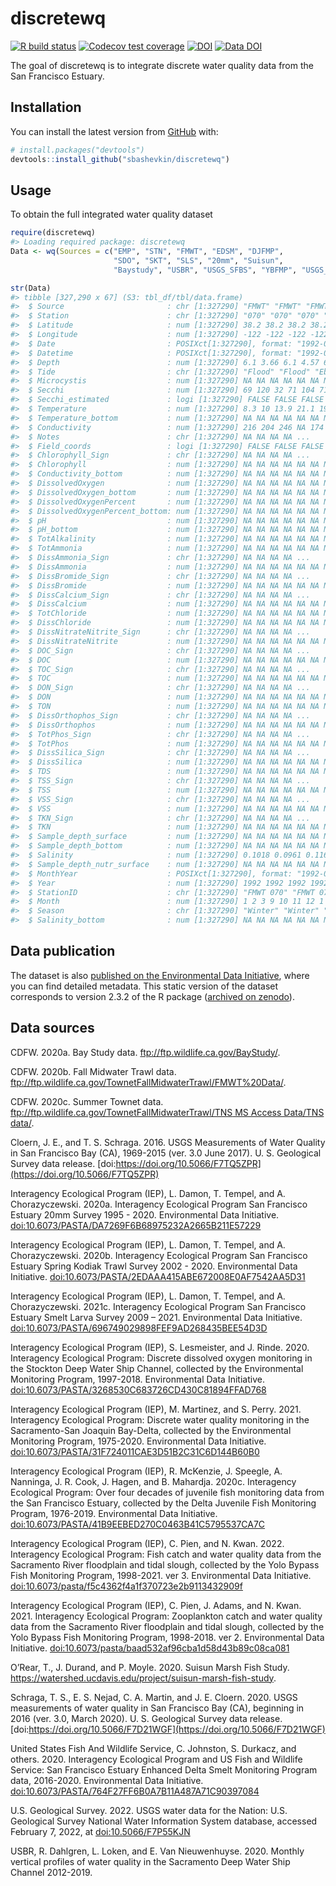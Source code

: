 
<!-- README.md is generated from README.Rmd. Please edit that file -->

# discretewq

<!-- badges: start -->

[![R build
status](https://github.com/sbashevkin/discretewq/workflows/R-CMD-check/badge.svg)](https://github.com/sbashevkin/discretewq/actions)
[![Codecov test
coverage](https://codecov.io/gh/sbashevkin/discretewq/branch/main/graph/badge.svg)](https://codecov.io/gh/sbashevkin/discretewq?branch=main)
[![DOI](https://zenodo.org/badge/309747392.svg)](https://zenodo.org/badge/latestdoi/309747392)
[![Data
DOI](https://img.shields.io/badge/Data%20publication%20DOI-10.6073/pasta/567ca1dce56cc819b1819117538bd718-blue.svg)](https://portal.edirepository.org/nis/mapbrowse?scope=edi&identifier=731)
<!-- badges: end -->

The goal of discretewq is to integrate discrete water quality data from
the San Francisco Estuary.

## Installation

You can install the latest version from [GitHub](https://github.com/)
with:

``` r
# install.packages("devtools")
devtools::install_github("sbashevkin/discretewq")
```

## Usage

To obtain the full integrated water quality dataset

``` r
require(discretewq)
#> Loading required package: discretewq
Data <- wq(Sources = c("EMP", "STN", "FMWT", "EDSM", "DJFMP",
                       "SDO", "SKT", "SLS", "20mm", "Suisun", 
                       "Baystudy", "USBR", "USGS_SFBS", "YBFMP", "USGS_CAWSC", "NCRO"))

str(Data)
#> tibble [327,290 x 67] (S3: tbl_df/tbl/data.frame)
#>  $ Source                       : chr [1:327290] "FMWT" "FMWT" "FMWT" "FMWT" ...
#>  $ Station                      : chr [1:327290] "070" "070" "070" "070" ...
#>  $ Latitude                     : num [1:327290] 38.2 38.2 38.2 38.2 38.2 ...
#>  $ Longitude                    : num [1:327290] -122 -122 -122 -122 -122 ...
#>  $ Date                         : POSIXct[1:327290], format: "1992-01-10" "1992-02-07" ...
#>  $ Datetime                     : POSIXct[1:327290], format: "1992-01-10 08:18:00" "1992-02-07 08:23:00" ...
#>  $ Depth                        : num [1:327290] 6.1 3.66 6.1 4.57 6.1 ...
#>  $ Tide                         : chr [1:327290] "Flood" "Flood" "Ebb" "Flood" ...
#>  $ Microcystis                  : num [1:327290] NA NA NA NA NA NA NA NA NA NA ...
#>  $ Secchi                       : num [1:327290] 69 120 32 71 104 71 15 16 9 70 ...
#>  $ Secchi_estimated             : logi [1:327290] FALSE FALSE FALSE FALSE FALSE FALSE ...
#>  $ Temperature                  : num [1:327290] 8.3 10 13.9 21.1 19.4 14.7 8.9 7.2 10.6 14.7 ...
#>  $ Temperature_bottom           : num [1:327290] NA NA NA NA NA NA NA NA NA NA ...
#>  $ Conductivity                 : num [1:327290] 216 204 246 NA 174 225 157 192 211 192 ...
#>  $ Notes                        : chr [1:327290] NA NA NA NA ...
#>  $ Field_coords                 : logi [1:327290] FALSE FALSE FALSE FALSE FALSE FALSE ...
#>  $ Chlorophyll_Sign             : chr [1:327290] NA NA NA NA ...
#>  $ Chlorophyll                  : num [1:327290] NA NA NA NA NA NA NA NA NA NA ...
#>  $ Conductivity_bottom          : num [1:327290] NA NA NA NA NA NA NA NA NA NA ...
#>  $ DissolvedOxygen              : num [1:327290] NA NA NA NA NA NA NA NA NA NA ...
#>  $ DissolvedOxygen_bottom       : num [1:327290] NA NA NA NA NA NA NA NA NA NA ...
#>  $ DissolvedOxygenPercent       : num [1:327290] NA NA NA NA NA NA NA NA NA NA ...
#>  $ DissolvedOxygenPercent_bottom: num [1:327290] NA NA NA NA NA NA NA NA NA NA ...
#>  $ pH                           : num [1:327290] NA NA NA NA NA NA NA NA NA NA ...
#>  $ pH_bottom                    : num [1:327290] NA NA NA NA NA NA NA NA NA NA ...
#>  $ TotAlkalinity                : num [1:327290] NA NA NA NA NA NA NA NA NA NA ...
#>  $ TotAmmonia                   : num [1:327290] NA NA NA NA NA NA NA NA NA NA ...
#>  $ DissAmmonia_Sign             : chr [1:327290] NA NA NA NA ...
#>  $ DissAmmonia                  : num [1:327290] NA NA NA NA NA NA NA NA NA NA ...
#>  $ DissBromide_Sign             : chr [1:327290] NA NA NA NA ...
#>  $ DissBromide                  : num [1:327290] NA NA NA NA NA NA NA NA NA NA ...
#>  $ DissCalcium_Sign             : chr [1:327290] NA NA NA NA ...
#>  $ DissCalcium                  : num [1:327290] NA NA NA NA NA NA NA NA NA NA ...
#>  $ TotChloride                  : num [1:327290] NA NA NA NA NA NA NA NA NA NA ...
#>  $ DissChloride                 : num [1:327290] NA NA NA NA NA NA NA NA NA NA ...
#>  $ DissNitrateNitrite_Sign      : chr [1:327290] NA NA NA NA ...
#>  $ DissNitrateNitrite           : num [1:327290] NA NA NA NA NA NA NA NA NA NA ...
#>  $ DOC_Sign                     : chr [1:327290] NA NA NA NA ...
#>  $ DOC                          : num [1:327290] NA NA NA NA NA NA NA NA NA NA ...
#>  $ TOC_Sign                     : chr [1:327290] NA NA NA NA ...
#>  $ TOC                          : num [1:327290] NA NA NA NA NA NA NA NA NA NA ...
#>  $ DON_Sign                     : chr [1:327290] NA NA NA NA ...
#>  $ DON                          : num [1:327290] NA NA NA NA NA NA NA NA NA NA ...
#>  $ TON                          : num [1:327290] NA NA NA NA NA NA NA NA NA NA ...
#>  $ DissOrthophos_Sign           : chr [1:327290] NA NA NA NA ...
#>  $ DissOrthophos                : num [1:327290] NA NA NA NA NA NA NA NA NA NA ...
#>  $ TotPhos_Sign                 : chr [1:327290] NA NA NA NA ...
#>  $ TotPhos                      : num [1:327290] NA NA NA NA NA NA NA NA NA NA ...
#>  $ DissSilica_Sign              : chr [1:327290] NA NA NA NA ...
#>  $ DissSilica                   : num [1:327290] NA NA NA NA NA NA NA NA NA NA ...
#>  $ TDS                          : num [1:327290] NA NA NA NA NA NA NA NA NA NA ...
#>  $ TSS_Sign                     : chr [1:327290] NA NA NA NA ...
#>  $ TSS                          : num [1:327290] NA NA NA NA NA NA NA NA NA NA ...
#>  $ VSS_Sign                     : chr [1:327290] NA NA NA NA ...
#>  $ VSS                          : num [1:327290] NA NA NA NA NA NA NA NA NA NA ...
#>  $ TKN_Sign                     : chr [1:327290] NA NA NA NA ...
#>  $ TKN                          : num [1:327290] NA NA NA NA NA NA NA NA NA NA ...
#>  $ Sample_depth_surface         : num [1:327290] NA NA NA NA NA NA NA NA NA NA ...
#>  $ Sample_depth_bottom          : num [1:327290] NA NA NA NA NA NA NA NA NA NA ...
#>  $ Salinity                     : num [1:327290] 0.1018 0.0961 0.1163 NA 0.0817 ...
#>  $ Sample_depth_nutr_surface    : num [1:327290] NA NA NA NA NA NA NA NA NA NA ...
#>  $ MonthYear                    : POSIXct[1:327290], format: "1992-01-01" "1992-02-01" ...
#>  $ Year                         : num [1:327290] 1992 1992 1992 1992 1992 ...
#>  $ StationID                    : chr [1:327290] "FMWT 070" "FMWT 070" "FMWT 070" "FMWT 070" ...
#>  $ Month                        : num [1:327290] 1 2 3 9 10 11 12 1 2 3 ...
#>  $ Season                       : chr [1:327290] "Winter" "Winter" "Spring" "Fall" ...
#>  $ Salinity_bottom              : num [1:327290] NA NA NA NA NA NA NA NA NA NA ...
```

## Data publication

The dataset is also [published on the Environmental Data
Initiative](https://portal.edirepository.org/nis/mapbrowse?scope=edi&identifier=731),
where you can find detailed metadata. This static version of the dataset
corresponds to version 2.3.2 of the R package ([archived on
zenodo](https://zenodo.org/record/6390964)).

## Data sources

CDFW. 2020a. Bay Study data. <ftp://ftp.wildlife.ca.gov/BayStudy/>.

CDFW. 2020b. Fall Midwater Trawl data.
<ftp://ftp.wildlife.ca.gov/TownetFallMidwaterTrawl/FMWT%20Data/>.

CDFW. 2020c. Summer Townet data.
[ftp://ftp.wildlife.ca.gov/TownetFallMidwaterTrawl/TNS MS Access
Data/TNS
data/](ftp://ftp.wildlife.ca.gov/TownetFallMidwaterTrawl/TNS%20MS%20Access%20Data/TNS%20data/).

Cloern, J. E., and T. S. Schraga. 2016. USGS Measurements of Water
Quality in San Francisco Bay (CA), 1969-2015 (ver. 3.0 June 2017). U. S.
Geological Survey data release.
[doi:https://doi.org/10.5066/F7TQ5ZPR](https://doi.org/10.5066/F7TQ5ZPR)

Interagency Ecological Program (IEP), L. Damon, T. Tempel, and A.
Chorazyczewski. 2020a. Interagency Ecological Program San Francisco
Estuary 20mm Survey 1995 - 2020. Environmental Data Initiative.
[doi:10.6073/PASTA/DA7269F6B68975232A2665B211E57229](https://portal.edirepository.org/nis/mapbrowse?scope=edi&identifier=535&revision=2)

Interagency Ecological Program (IEP), L. Damon, T. Tempel, and A.
Chorazyczewski. 2020b. Interagency Ecological Program San Francisco
Estuary Spring Kodiak Trawl Survey 2002 - 2020. Environmental Data
Initiative.
[doi:10.6073/PASTA/2EDAAA415ABE672008E0AF7542AA5D31](https://portal.edirepository.org/nis/mapbrowse?scope=edi&identifier=527&revision=2)

Interagency Ecological Program (IEP), L. Damon, T. Tempel, and A.
Chorazyczewski. 2021c. Interagency Ecological Program San Francisco
Estuary Smelt Larva Survey 2009 – 2021. Environmental Data Initiative.
[doi:10.6073/PASTA/696749029898FEF9AD268435BEE54D3D](https://portal.edirepository.org/nis/mapbrowse?scope=edi&identifier=534&revision=3)

Interagency Ecological Program (IEP), S. Lesmeister, and J. Rinde. 2020.
Interagency Ecological Program: Discrete dissolved oxygen monitoring in
the Stockton Deep Water Ship Channel, collected by the Environmental
Monitoring Program, 1997-2018. Environmental Data Initiative.
[doi:10.6073/PASTA/3268530C683726CD430C81894FFAD768](https://portal.edirepository.org/nis/mapbrowse?packageid=edi.276.2)

Interagency Ecological Program (IEP), M. Martinez, and S. Perry. 2021.
Interagency Ecological Program: Discrete water quality monitoring in the
Sacramento-San Joaquin Bay-Delta, collected by the Environmental
Monitoring Program, 1975-2020. Environmental Data Initiative.
[doi:10.6073/PASTA/31F724011CAE3D51B2C31C6D144B60B0](https://portal.edirepository.org/nis/mapbrowse?scope=edi&identifier=458&revision=4)

Interagency Ecological Program (IEP), R. McKenzie, J. Speegle, A.
Nanninga, J. R. Cook, J. Hagen, and B. Mahardja. 2020c. Interagency
Ecological Program: Over four decades of juvenile fish monitoring data
from the San Francisco Estuary, collected by the Delta Juvenile Fish
Monitoring Program, 1976-2019. Environmental Data Initiative.
[doi:10.6073/PASTA/41B9EEBED270C0463B41C5795537CA7C](https://portal.edirepository.org/nis/mapbrowse?packageid=edi.244.4)

Interagency Ecological Program (IEP), C. Pien, and N. Kwan. 2022.
Interagency Ecological Program: Fish catch and water quality data from
the Sacramento River floodplain and tidal slough, collected by the Yolo
Bypass Fish Monitoring Program, 1998-2021. ver 3. Environmental Data
Initiative.
[doi:10.6073/pasta/f5c4362f4a1f370723e2b9113432909f](https://portal.edirepository.org/nis/mapbrowse?packageid=edi.233.3)

Interagency Ecological Program (IEP), C. Pien, J. Adams, and N. Kwan.
2021. Interagency Ecological Program: Zooplankton catch and water
quality data from the Sacramento River floodplain and tidal slough,
collected by the Yolo Bypass Fish Monitoring Program, 1998-2018. ver 2.
Environmental Data Initiative.
[doi:10.6073/pasta/baad532af96cba1d58d43b89c08ca081](https://portal.edirepository.org/nis/mapbrowse?packageid=edi.494.2)

O’Rear, T., J. Durand, and P. Moyle. 2020. Suisun Marsh Fish Study.
<https://watershed.ucdavis.edu/project/suisun-marsh-fish-study>.

Schraga, T. S., E. S. Nejad, C. A. Martin, and J. E. Cloern. 2020. USGS
measurements of water quality in San Francisco Bay (CA), beginning in
2016 (ver. 3.0, March 2020). U. S. Geological Survey data release.
[doi:https://doi.org/10.5066/F7D21WGF](https://doi.org/10.5066/F7D21WGF)

United States Fish And Wildlife Service, C. Johnston, S. Durkacz, and
others. 2020. Interagency Ecological Program and US Fish and Wildlife
Service: San Francisco Estuary Enhanced Delta Smelt Monitoring Program
data, 2016-2020. Environmental Data Initiative.
[doi:10.6073/PASTA/764F27FF6B0A7B11A487A71C90397084](https://portal.edirepository.org/nis/mapbrowse?packageid=edi.415.3)

U.S. Geological Survey. 2022. USGS water data for the Nation: U.S.
Geological Survey National Water Information System database, accessed
February 7, 2022, at
[doi:10.5066/F7P55KJN](https://doi.org/10.5066/F7P55KJN)

USBR, R. Dahlgren, L. Loken, and E. Van Nieuwenhuyse. 2020. Monthly
vertical profiles of water quality in the Sacramento Deep Water Ship
Channel 2012-2019.
